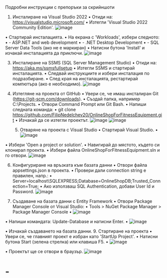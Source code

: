 Подробни инструкции с препоръки за скрийншоти
1. Инсталиране на Visual Studio 2022
•	Отиди на: https://visualstudio.microsoft.com/
•	Изтегли 'Visual Studio 2022 Community Edition'.
![image](https://github.com/user-attachments/assets/2f247d3e-3f92-4f22-b841-fbe3f681873f)

•	Стартирай инсталацията.
•	На екрана с 'Workloads', избери следното:
•	 - ASP.NET and web development
•	 - .NET Desktop Development
•	 - SQL Server Data Tools (ако не е маркиран)
•	Натисни бутона 'Install' и изчакай инсталацията да приключи.
![image](https://github.com/user-attachments/assets/21fe50d6-a55d-4e71-a714-0f741735e69c)

 3. Инсталиране на SSMS (SQL Server Management Studio)
•	Отиди на: https://aka.ms/ssmsfullsetup
•	Изтегли SSMS и стартирай инсталацията.
•	Следвай инструкциите и избери инсталация по подразбиране.
•	След края на инсталацията, рестартирай компютъра (ако е необходимо).
  ![image](https://github.com/user-attachments/assets/325e32b1-2bda-4a16-a8de-03b408793b97)

4. Изтегляне на проекта от GitHub
•	Увери се, че имаш инсталиран Git (https://git-scm.com/downloads).
•	Създай папка, например C:\Projects.
•	Отвори Command Prompt или Git Bash.
•	Напиши следната команда:
•	   git clone https://github.com/FilipNedelchev20/OnlineShopForFitnessEquipment.git
•	Изчакай да се изтегли проектът.
![image](https://github.com/user-attachments/assets/9a9d6e7f-da94-462b-aba6-844ebfb77687)
![image](https://github.com/user-attachments/assets/97fa873c-2624-4eb7-a996-e61abbe4c361)


    5. Отваряне на проекта с Visual Studio
•	Стартирай Visual Studio.
•	 ![image](https://github.com/user-attachments/assets/1091ffb4-d7be-4475-9aaf-e4e72e29cbad)

•	Избери 'Open a project or solution'.
•	Навигирай до мястото, където си клонирал проекта.
•	Избери файла OnlineShopForFitnessEquipment.sln и го отвори.
![image](https://github.com/user-attachments/assets/f73d42aa-328d-482d-9dc9-a98efad1a026)

  6. Конфигуриране на връзката към базата данни
•	Отвори файла appsettings.json в проекта.
•	Провери дали connection string е правилен, напр.:
•	   Server=localhost\SQLEXPRESS;Database=OnlineShopDB;Trusted_Connection=True;
•	Ако използваш SQL Authentication, добави User Id и Password.
![image](https://github.com/user-attachments/assets/92c4ddfd-537b-4b4a-ab2e-faebc77b73eb)

  8. Създаване на базата данни с Entity Framework
•	Отвори Package Manager Console от Visual Studio:
•	   Tools > NuGet Package Manager > Package Manager Console
•	 ![image](https://github.com/user-attachments/assets/fb49b30e-d53c-454b-89a4-5166e3925302)

•	Напиши командата: Update-Database и натисни Enter.
•	 ![image](https://github.com/user-attachments/assets/832a446a-8de6-4d1f-b010-bcfde5aa8d2e)

•	Изчакай създаването на базата данни.
9. Стартиране на проекта
•	Увери се, че главният проект е избран като 'StartUp Project'.
•	Натисни бутона Start (зелена стрелка) или клавиша F5.
•	 ![image](https://github.com/user-attachments/assets/db9ec2ad-c1c0-4a37-a4e3-71bc2a885e89)

•	Проектът ще се отвори в браузър.
 ![image](https://github.com/user-attachments/assets/fddee1e9-f704-41fb-b532-3443cf8e4626)

# -
